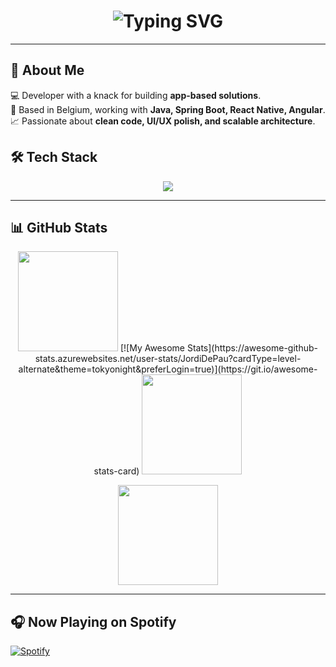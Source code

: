 <!-- Profile Header -->
<h1 align="center">
  <img src="https://readme-typing-svg.demolab.com?font=Fira+Code&size=28&pause=1000&color=58A6FF&center=true&vCenter=true&width=700&lines=Hello+World!+I'm+Jordi;Developer+%7C+Tech+Explorer+%7C+Builder;Turning+Ideas+into+Apps" alt="Typing SVG" />
</h1>

---

## 🚀 About Me  
💻 Developer with a knack for building **app-based solutions**.  
📍 Based in Belgium, working with **Java, Spring Boot, React Native, Angular**.  
📈 Passionate about **clean code, UI/UX polish, and scalable architecture**.  

## 🛠 Tech Stack  
<p align="center">
  <img src="https://skillicons.dev/icons?i=java,spring,react,reactnative,angular,ts,js,html,css,postgresql,mysql,git,docker,kubernetes" />
</p>

---

## 📊 GitHub Stats  
<p align="center">
  <img src="[https://github-readme-streak-stats.herokuapp.com/?user=JordiDePau&theme=tokyonight](https://awesome-github-stats.azurewebsites.net/user-stats/JordiDePau?cardType=level-alternate&theme=tokyonight&preferLogin=true)" height="160"/>
  [![My Awesome Stats](https://awesome-github-stats.azurewebsites.net/user-stats/JordiDePau?cardType=level-alternate&theme=tokyonight&preferLogin=true)](https://git.io/awesome-stats-card)
  <img src="https://github-readme-streak-stats.herokuapp.com/?user=JordiDePau&theme=tokyonight" height="160"/>
</p>

<p align="center">
  <img src="https://github-readme-stats.vercel.app/api/top-langs/?username=JordiDePau&layout=compact&theme=tokyonight" height="160"/>
</p>

---

## 🎧 Now Playing on Spotify
[![Spotify](https://novatorem.vercel.app/api/spotify)](https://open.spotify.com/user/1148529276)




<!--
**JordiDePau/jordidepau** is a ✨ _special_ ✨ repository because its `README.md` (this file) appears on your GitHub profile.

Here are some ideas to get you started:

- 🔭 I’m currently working on ...
- 🌱 I’m currently learning ...
- 👯 I’m looking to collaborate on ...
- 🤔 I’m looking for help with ...
- 💬 Ask me about ...
- 📫 How to reach me: ...
- 😄 Pronouns: ...
- ⚡ Fun fact: ...
-->
